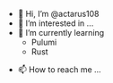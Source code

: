 - 👋 Hi, I’m @actarus108
- 👀 I’m interested in ...
- 🌱 I’m currently learning 
  - Pulumi
  - Rust
<!-- - 💞️ I’m looking to collaborate on ... -->
- 📫 How to reach me ...

<!---
actarus108/actarus108 is a ✨ special ✨ repository because its `README.md` (this file) appears on your GitHub profile.
You can click the Preview link to take a look at your changes.
--->
